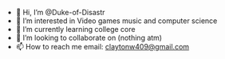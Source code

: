- 👋 Hi, I’m @Duke-of-Disastr
- 👀 I’m interested in Video games music and computer science
- 🌱 I’m currently learning college core
- 💞️ I’m looking to collaborate on (nothing atm)
- 📫 How to reach me email: claytonw409@gmail.com

<!---
Duke-of-Disastr/Duke-of-Disastr is a ✨ special ✨ repository because its `README.md` (this file) appears on your GitHub profile.
You can click the Preview link to take a look at your changes.
--->

